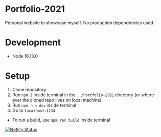 # Portfolio-2021
Personal website to showcase myself. No production dependencies used.

# Development
- Node 16.13.0

# Setup
1. Clone repository
2. Run `npm i` inside terminal in the `../Portfolio-2021` directory (or where-ever the cloned repo lives on local machine)
3. Run `npm run dev` inside terminal
4. Go to `localhost:1234`

- To run a build, use `npm run build` inside terminal

[![Netlify Status](https://api.netlify.com/api/v1/badges/200b7cf5-5a9c-4e0d-9f40-9010b31e30fd/deploy-status)](https://app.netlify.com/sites/heuristic-boyd-39db31/deploys)
